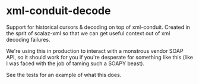 # xml-conduit-decode

Support for historical cursors & decoding on top of xml-conduit. Created in the sprit of scalaz-xml so that we can get useful context out of xml decoding failures.

We're using this in production to interact with a monstrous vendor SOAP API, so it should work for you if you're desperate for something like this (like I was faced with the job of taming such a SOAPY beast).

See the tests for an example of what this does.
